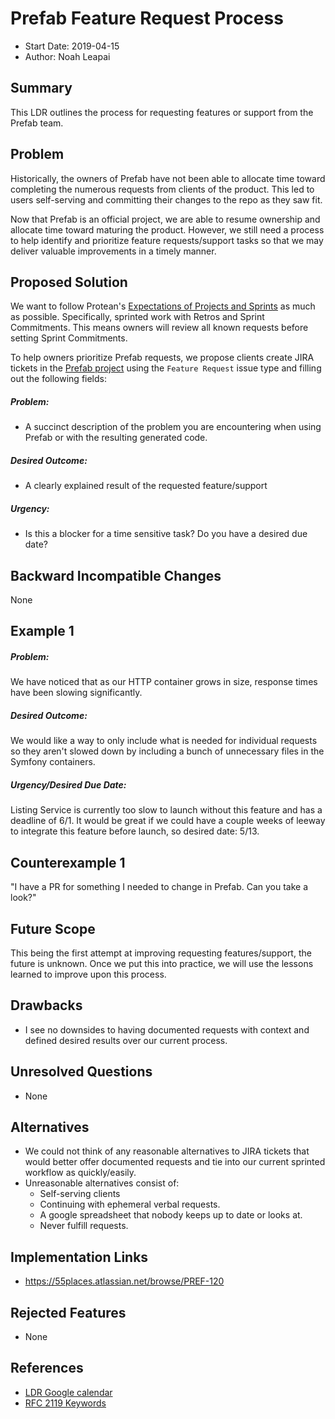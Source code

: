 # Prefab Feature Request Process
* Start Date: 2019-04-15
* Author: Noah Leapai

## Summary
This LDR outlines the process for requesting features or support from the Prefab team.

## Problem
Historically, the owners of Prefab have not been able to allocate time toward 
completing the numerous requests from clients of the product. This led to users
self-serving and committing their changes to the repo as they saw fit.

Now that Prefab is an official project, we are able to resume ownership and allocate
time toward maturing the product. However, we still need a process to help identify 
and prioritize feature requests/support tasks so that we may deliver valuable improvements 
in a timely manner.

## Proposed Solution
We want to follow Protean's [Expectations of Projects and Sprints](https://github.com/neighborhoods/Protean/blob/4.x/Architecture/Expectations-of-Projects-and-Sprints.md)
as much as possible. Specifically, sprinted work with Retros and Sprint Commitments. 
This means owners will review all known requests before setting Sprint Commitments.

To help owners prioritize Prefab requests, we propose clients create JIRA tickets in the [Prefab project](https://55places.atlassian.net/browse/PREF) using the `Feature Request` issue type and filling out the following fields:

##### Problem:
- A succinct description of the problem you are encountering when 
using Prefab or with the resulting generated code.
   
##### Desired Outcome:
- A clearly explained result of the requested feature/support
 
##### Urgency:
- Is this a blocker for a time sensitive task? Do you have a desired due date?

## Backward Incompatible Changes
None

## Example 1
##### Problem: 
 We have noticed that as our HTTP container grows in size, response times have been slowing significantly. 
   
##### Desired Outcome:
 We would like a way to only include what is needed for individual requests so they aren't slowed down by 
 including a bunch of unnecessary files in the Symfony containers.
 
##### Urgency/Desired Due Date:
 Listing Service is currently too slow to launch without this feature and has a deadline of 6/1. It would 
 be great if we could have a couple weeks of leeway to integrate this feature before launch, so desired date: 5/13.

## Counterexample 1
"I have a PR for something I needed to change in Prefab. Can you take a look?"

## Future Scope
This being the first attempt at improving requesting features/support, the future is unknown. Once we put this into practice, we will use the lessons learned to improve upon this process.

## Drawbacks
* I see no downsides to having documented requests with context and defined desired results over our current process.

## Unresolved Questions
* None

## Alternatives
* We could not think of any reasonable alternatives to JIRA tickets that would better offer documented requests and tie into our current sprinted workflow as quickly/easily.
* Unreasonable alternatives consist of:
  * Self-serving clients
  * Continuing with ephemeral verbal requests.
  * A google spreadsheet that nobody keeps up to date or looks at.
  * Never fulfill requests.

## Implementation Links
* https://55places.atlassian.net/browse/PREF-120

## Rejected Features
* None

## References
* [LDR Google calendar](https://calendar.google.com/calendar?cid=NTVwbGFjZXMuY29tX3JrNG12NzFnYzEwNDhwZ3EwcWptMDZidGdjQGdyb3VwLmNhbGVuZGFyLmdvb2dsZS5jb20)
* [RFC 2119 Keywords](https://www.ietf.org/rfc/rfc2119.txt)

